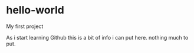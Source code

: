 # hello-world
My first project

As i start learning Github this is a bit of info i can put here. nothing much to put.
